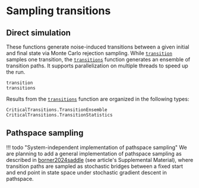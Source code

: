 # Sampling transitions

## Direct simulation
These functions generate noise-induced transitions between a given initial and final state
via Monte Carlo rejection sampling. While [`transition`](@ref) samples one transition,
the [`transitions`](@ref) function generates an ensemble of transition paths. It supports
parallelization on multiple threads to speed up the run.

```@docs
transition
transitions
```

Results from the [`transitions`](@ref) function are organized in the following types:

```@docs
CriticalTransitions.TransitionEnsemble
CriticalTransitions.TransitionStatistics
```

## Pathspace sampling

!!! todo "System-independent implementation of pathspace sampling"
    We are planning to add a general implementation of pathspace sampling as described
    in [borner2024saddle](@citet) (see article's Supplemental Material), where transition
    paths are sampled as stochastic bridges between a fixed start and end point in state
    space under stochastic gradient descent in pathspace.